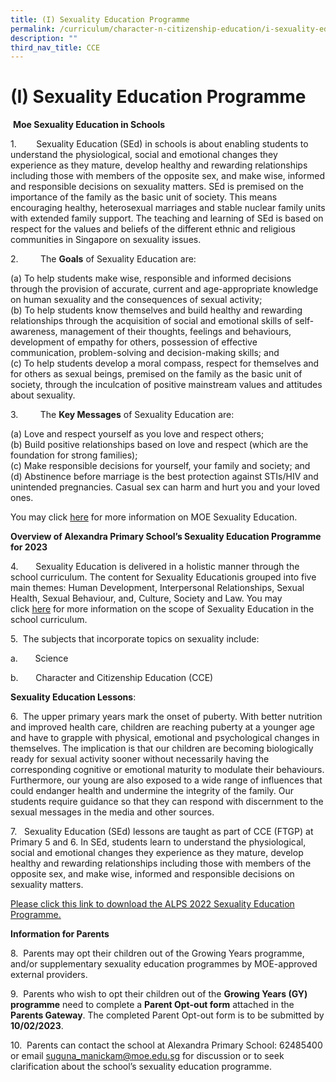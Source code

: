```yaml
---
title: (I) Sexuality Education Programme
permalink: /curriculum/character-n-citizenship-education/i-sexuality-education-programme/
description: ""
third_nav_title: CCE
---
```

# **(I) Sexuality Education Programme**

  

 **Moe Sexuality Education in Schools**

1.        Sexuality Education (SEd) in schools is about enabling students to understand the physiological, social and emotional changes they experience as they mature, develop healthy and rewarding relationships including those with members of the opposite sex, and make wise, informed and responsible decisions on sexuality matters. SEd is premised on the importance of the family as the basic unit of society. This means encouraging healthy, heterosexual marriages and stable nuclear family units with extended family support. The teaching and learning of SEd is based on respect for the values and beliefs of the different ethnic and religious communities in Singapore on sexuality issues.

2.         The **Goals** of Sexuality Education are:

(a)	To help students make wise, responsible and informed decisions through the provision of accurate, current and age-appropriate knowledge on human sexuality and the consequences of sexual activity; <br>
(b)	To help students know themselves and build healthy and rewarding relationships through the acquisition of social and emotional skills of self-awareness, management of their thoughts, feelings and behaviours, development of empathy for others, possession of effective communication, problem-solving and decision-making skills; and<br>
(c)	To help students develop a moral compass, respect for themselves and for others as sexual beings, premised on the family as the basic unit of society, through the inculcation of positive mainstream values and attitudes about sexuality. 


3.         The **Key Messages** of Sexuality Education are:

            
(a)	 Love and respect yourself as you love and respect others;<br>
(b)	 Build positive relationships based on love and respect (which are the foundation for strong families);<br>
(c) 	Make responsible decisions for yourself, your family and society; and <br>
(d)	 Abstinence before marriage is the best protection against STIs/HIV and unintended pregnancies. Casual sex can harm and hurt you and your loved ones.

You may click [here](https://www.moe.gov.sg/programmes/sexuality-education) for more information on MOE Sexuality Education.

**Overview of Alexandra Primary School’s Sexuality Education Programme for 2023**

4.       Sexuality Education is delivered in a holistic manner through the school curriculum. The content for Sexuality Educationis grouped into five main themes: Human Development, Interpersonal Relationships, Sexual Health, Sexual Behaviour, and, Culture, Society and Law.   You may click [here](https://www.moe.gov.sg/education/programmes/social-and-emotional-learning/sexuality-education/scope-and-teaching-approach-of-sexuality-education-in-schools) for more information on the scope of Sexuality Education in the school curriculum.



5.        The subjects that incorporate topics on sexuality include:

a.       Science

b.       Character and Citizenship Education (CCE)

  
**Sexuality Education Lessons**:

6.               The upper primary years mark the onset of puberty. With better nutrition and improved health care, children are reaching puberty at a younger age and have to grapple with physical, emotional and psychological changes in themselves. The implication is that our children are becoming biologically ready for sexual activity sooner without necessarily having the corresponding cognitive or emotional maturity to modulate their behaviours. Furthermore, our young are also exposed to a wide range of influences that could endanger health and undermine the integrity of the family. Our students require guidance so that they can respond with discernment to the sexual messages in the media and other sources.

7.          Sexuality Education (SEd) lessons are taught as part of CCE (FTGP) at Primary 5 and 6. In SEd, students learn to understand the physiological, social and emotional changes they experience as they mature, develop healthy and rewarding relationships including those with members of the opposite sex, and make wise, informed and responsible decisions on sexuality matters.

[Please click this link to download the ALPS 2022 Sexuality Education Programme.]()



**Information for Parents**

8.  Parents may opt their children out of the Growing Years programme, and/or supplementary sexuality education programmes by MOE-approved external providers.

9.  Parents who wish to opt their children out of the **Growing Years (GY) programme** need to complete a **Parent Opt-out form** attached in the **Parents Gateway**. The completed Parent Opt-out form is to be submitted by **10/02/2023**.

10.  Parents can contact the school at Alexandra Primary School: 62485400 or email [suguna_manickam@moe.edu.sg](mailto:suguna_manickam@moe.edu.sg) for discussion or to seek clarification about the school’s sexuality education programme.

